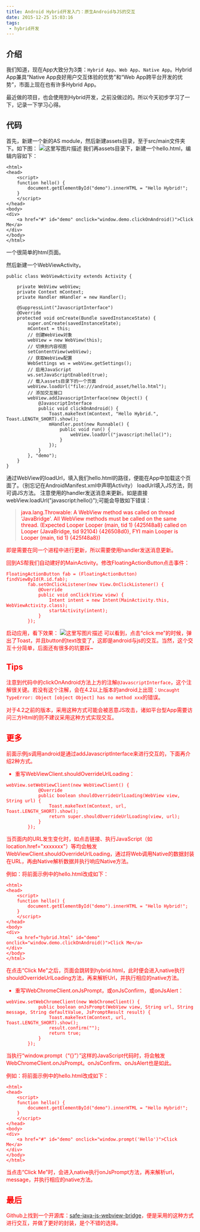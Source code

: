 ```yaml
---
title: Android Hybrid开发入门：原生Android与JS的交互
date: 2015-12-25 15:03:16
tags:
 - hybrid开发
---
```


## 介绍
我们知道，现在App大致分为3类：``Hybrid App``、``Web App``、``Native App``。Hybrid App兼具“Native App良好用户交互体验的优势”和“Web App跨平台开发的优势”，市面上现在也有许多Hybrid App。

最近做的项目，也会使用到Hybrid开发，之前没做过的。所以今天初步学习了一下，记录一下学习心得。

## 代码
首先，新建一个新的AS module，然后新建assets目录，至于src/main文件夹下。如下图：
![这里写图片描述](https://images-1258496336.cos.ap-chengdu.myqcloud.com/2015/12/hybrid-introduction1.png)
我们再assets目录下，新建一个hello.html，编辑内容如下：
```
<html>
<head>
    <script>
    function hello() {
        document.getElementById("demo").innerHTML = "Hello Hybrid!";
    }
    </script>
</head>
<body>
<div>
    <a href="#" id="demo" onclick="window.demo.clickOnAndroid()">Click Me</a>
</div>
</body>
</html>
```
一个很简单的html页面。

<!--more-->

然后新建一个WebViewActivity。
```
public class WebViewActivity extends Activity {

    private WebView webView;
    private Context mContext;
    private Handler mHandler = new Handler();

    @SuppressLint("JavascriptInterface")
    @Override
    protected void onCreate(Bundle savedInstanceState) {
        super.onCreate(savedInstanceState);
        mContext = this;
        // 创建WebView对象
        webView = new WebView(this);
        // 切换到内容视图
        setContentView(webView);
        // 获取WebView配置
        WebSettings ws = webView.getSettings();
        // 启用JavaScript
        ws.setJavaScriptEnabled(true);
        // 载入assets目录下的一个页面
        webView.loadUrl("file:///android_asset/hello.html");
        // 添加交互接口
        webView.addJavascriptInterface(new Object() {
            @JavascriptInterface
            public void clickOnAndroid() {
                Toast.makeText(mContext, "Hello Hybrid.", Toast.LENGTH_SHORT).show();
                mHandler.post(new Runnable() {
                    public void run() {
                        webView.loadUrl("javascript:hello()");
                    }
                });
            }
        }, "demo");
    }
}
```
通过WebView的loadUrl，填入我们hello.html的路径，便能在App中加载这个页面了。（别忘记在AndroidManifest.xml中声明Activity）
loadUrl填入JS方法，则可调JS方法。
注意使用的handler发送消息来更新。如是直接webView.loadUrl("javascript:hello()");可能会导致如下错误：

 > <font color=red>java.lang.Throwable: A WebView method was called on thread 'JavaBridge'. All WebView methods must be called on the same thread. (Expected Looper Looper (main, tid 1) {425f48a8} called on Looper (JavaBridge, tid 92104) {426508d0}, FYI main Looper is Looper (main, tid 1) {425f48a8})

即是需要在同一个进程中进行更新，所以需要使用handler发送消息更新。

回到AS帮我们自动建好的MainActivity。修改FloatingActionButton点击事件：
```
FloatingActionButton fab = (FloatingActionButton) findViewById(R.id.fab);
        fab.setOnClickListener(new View.OnClickListener() {
            @Override
            public void onClick(View view) {
                Intent intent = new Intent(MainActivity.this, WebViewActivity.class);
                startActivity(intent);
            }
        });
```
启动应用，看下效果：
![这里写图片描述](https://images-1258496336.cos.ap-chengdu.myqcloud.com/2015/12/hybrid-introduction2.png)
可以看到，点击“click me”的时候，弹出了Toast，并且button的text改变了，这即是android与js的交互。当然，这个交互十分简单，后面还有很多的坑要踩~

## Tips
注意到代码中的clickOnAndroid方法上方的注解``@JavascriptInterface``，这个注解很关键。若没有这个注解，会在4.2以上版本的android上出现：``Uncaught TypeError: Object [object Object] has no method xxx``的错误。

对于4.2之前的版本，采用这种方式可能会被恶意JS攻击，诸如平台型App需要访问三方Html的则不建议采用这种方式实现交互。

## 更多
前面示例js调用android是通过addJavascriptInterface来进行交互的，下面再介绍2种方式。

 - 重写WebViewClient.shouldOverrideUrlLoading：
```
webView.setWebViewClient(new WebViewClient() {
            @Override
            public boolean shouldOverrideUrlLoading(WebView view, String url) {
                Toast.makeText(mContext, url, Toast.LENGTH_SHORT).show();
                return super.shouldOverrideUrlLoading(view, url);
            }
        });
```
当页面内的URL发生变化时，如点击链接、执行JavaScript（如location.href="xxxxxxx"）等均会触发WebViewClient.shouldOverrideUrlLoading，通过将Web调用Native的数据封装在URL，再由Native解析数据并执行响应Native方法。

例如：将前面示例中的hello.html改成如下：
```
<html>
<head>
    <script>
    function hello() {
        document.getElementById("demo").innerHTML = "Hello Hybrid!";
    }
    </script>
</head>
<body>
<div>
    <a href="hybrid.html" id="demo" onclick="window.demo.clickOnAndroid()">Click Me</a>
</div>
</body>
</html>
```
在点击“Click Me"之后，页面会跳转到hybrid.html，此时便会进入native执行shouldOverrideUrlLoading方法，再来解析Url，并执行相应的native方法。

 -  重写WebChromeClient.onJsPrompt，或onJsConfirm，或onJsAlert：
```
webView.setWebChromeClient(new WebChromeClient() {
            public boolean onJsPrompt(WebView view, String url, String message, String defaultValue, JsPromptResult result) {
                Toast.makeText(mContext, url, Toast.LENGTH_SHORT).show();
                result.confirm("");
                return true;
            }
        });
```
当执行“window.prompt（“{}”）”这样的JavaScript代码时，将会触发WebChromeClient.onJsPrompt。onJsConfirm、onJsAlert也是如此。

例如：将前面示例中的hello.html改成如下：
```
<html>
<head>
    <script>
    function hello() {
        document.getElementById("demo").innerHTML = "Hello Hybrid!";
    }
    </script>
</head>
<body>
<div>
    <a href="#" id="demo" onclick="window.prompt('Hello')">Click Me</a>
</div>
</body>
</html>
```
当点击“Click Me”时，会进入native执行onJsPrompt方法，再来解析url，message，并执行相应的native方法。

## 最后
Github上找到一个开源库：[safe-java-js-webview-bridge](https://github.com/pedant/safe-java-js-webview-bridge)，便是采用的这种方式进行交互，并做了更好的封装，是个不错的选择。
